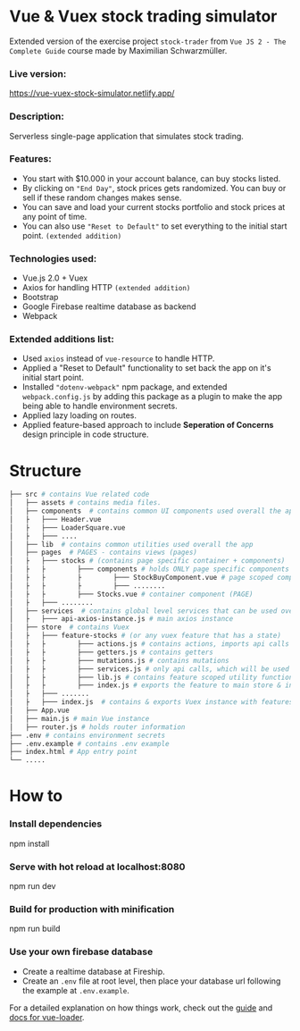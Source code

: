 # Vue & Vuex stock trading simulator

Extended version of the exercise project `stock-trader` from `Vue JS 2 - The Complete Guide` course made by Maximilian Schwarzmüller.

### Live version:

https://vue-vuex-stock-simulator.netlify.app/

### Description:

Serverless single-page application that simulates stock trading.

### Features:

-   You start with \$10.000 in your account balance, can buy stocks listed.
-   By clicking on `"End Day"`, stock prices gets randomized. You can buy or sell if these random changes makes sense.
-   You can save and load your current stocks portfolio and stock prices at any point of time.
-   You can also use `"Reset to Default"` to set everything to the initial start point. `(extended addition)`

### Technologies used:

-   Vue.js 2.0 + Vuex
-   Axios for handling HTTP `(extended addition)`
-   Bootstrap
-   Google Firebase realtime database as backend
-   Webpack

### Extended additions list:

-   Used `axios` instead of `vue-resource` to handle HTTP.
-   Applied a "Reset to Default" functionality to set back the app on it's initial start point.
-   Installed `"dotenv-webpack"` npm package, and extended `webpack.config.js` by adding this package as a plugin to make the app being able to handle environment secrets.
-   Applied lazy loading on routes.
-   Applied feature-based approach to include **Seperation of Concerns** design principle in code structure.

# Structure

```bash
├── src # contains Vue related code
│   ├── assets # contains media files.
│   ├── components  # contains common UI components used overall the app
│   ├   ├─── Header.vue
│   ├   ├─── LoaderSquare.vue
│   ├   ├─── ....
│   ├── lib  # contains common utilities used overall the app
│   ├── pages  # PAGES - contains views (pages)
│   ├   ├─── stocks # (contains page specific container + components)
│   ├   ├        ├─── components # holds ONLY page specific components
│   ├   ├        ├        ├─── StockBuyComponent.vue # page scoped component
│   ├   ├        ├        ├─── ........
│   ├   ├        ├─── Stocks.vue # container component (PAGE)
│   ├   ├─── ........
│   ├── services  # contains global level services that can be used overall the app, (example: axios)
│   ├   ├─── api-axios-instance.js # main axios instance
│   ├── store  # contains Vuex
│   ├   ├─── feature-stocks # (or any vuex feature that has a state)
│   ├   ├        ├─── actions.js # contains actions, imports api calls from services.js
│   ├   ├        ├─── getters.js # contains getters
│   ├   ├        ├─── mutations.js # contains mutations
│   ├   ├        ├─── services.js # only api calls, which will be used by actions
│   ├   ├        ├─── lib.js # contains feature scoped utility functions
│   ├   ├        ├─── index.js # exports the feature to main store & includes piece of state scoped to feature
│   ├   ├─── .......
│   ├   ├─── index.js  # contains & exports Vuex instance with features
│   ├── App.vue
│   ├── main.js # main Vue instance
│   ├── router.js # holds router information
├── .env # contains environment secrets
├── .env.example # contains .env example
├── index.html # App entry point
└── .....
```

# How to

### Install dependencies

npm install

### Serve with hot reload at localhost:8080

npm run dev

### Build for production with minification

npm run build

### Use your own firebase database

-   Create a realtime database at Fireship.
-   Create an `.env` file at root level, then place your database url following the example at `.env.example`.

For a detailed explanation on how things work, check out the [guide](http://vuejs-templates.github.io/webpack/) and [docs for vue-loader](http://vuejs.github.io/vue-loader).
